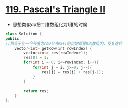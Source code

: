 # [119. Pascal's Triangle II](https://leetcode.com/problems/pascals-triangle-ii/#/solutions)
* 思想类似dp把二维数组化为1维的时候

```c++
class Solution {
public:
//相当于在一个长度为rowIndex+1的初始都是0的数组内，反复迭代
    vector<int> getRow(int rowIndex) {
        vector<int> res(rowIndex+1);
        res[0] = 1;
        for(int i = 0; i<=rowIndex; i++){
            for(int j = i; j>=0; j--){
                res[j] = res[j] + res[j-1];
            }
        }
        
        return res;
    }
};
```

